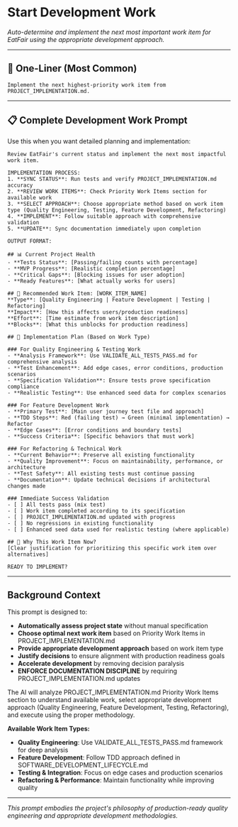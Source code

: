 # Start Development Work

*Auto-determine and implement the next most important work item for EatFair using the appropriate development approach.*

---

## 🚀 One-Liner (Most Common)

```
Implement the next highest-priority work item from PROJECT_IMPLEMENTATION.md.
```

---

## 📋 Complete Development Work Prompt

Use this when you want detailed planning and implementation:

```
Review EatFair's current status and implement the next most impactful work item.

IMPLEMENTATION PROCESS:
1. **SYNC STATUS**: Run tests and verify PROJECT_IMPLEMENTATION.md accuracy
2. **REVIEW WORK ITEMS**: Check Priority Work Items section for available work
3. **SELECT APPROACH**: Choose appropriate method based on work item type (Quality Engineering, Testing, Feature Development, Refactoring)
4. **IMPLEMENT**: Follow suitable approach with comprehensive validation
5. **UPDATE**: Sync documentation immediately upon completion

OUTPUT FORMAT:

## 📊 Current Project Health
- **Tests Status**: [Passing/failing counts with percentage]
- **MVP Progress**: [Realistic completion percentage]
- **Critical Gaps**: [Blocking issues for user adoption]
- **Ready Features**: [What actually works for users]

## 🎯 Recommended Work Item: [WORK_ITEM_NAME]
**Type**: [Quality Engineering | Feature Development | Testing | Refactoring]
**Impact**: [How this affects users/production readiness]
**Effort**: [Time estimate from work item description]
**Blocks**: [What this unblocks for production readiness]

## 🧪 Implementation Plan (Based on Work Type)

### For Quality Engineering & Testing Work
- **Analysis Framework**: Use VALIDATE_ALL_TESTS_PASS.md for comprehensive analysis
- **Test Enhancement**: Add edge cases, error conditions, production scenarios
- **Specification Validation**: Ensure tests prove specification compliance
- **Realistic Testing**: Use enhanced seed data for complex scenarios

### For Feature Development Work
- **Primary Test**: [Main user journey test file and approach]
- **TDD Steps**: Red (failing test) → Green (minimal implementation) → Refactor
- **Edge Cases**: [Error conditions and boundary tests]
- **Success Criteria**: [Specific behaviors that must work]

### For Refactoring & Technical Work
- **Current Behavior**: Preserve all existing functionality
- **Quality Improvement**: Focus on maintainability, performance, or architecture
- **Test Safety**: All existing tests must continue passing
- **Documentation**: Update technical decisions if architectural changes made

### Immediate Success Validation
- [ ] All tests pass (mix test)
- [ ] Work item completed according to its specification
- [ ] PROJECT_IMPLEMENTATION.md updated with progress
- [ ] No regressions in existing functionality
- [ ] Enhanced seed data used for realistic testing (where applicable)

## 🎯 Why This Work Item Now?
[Clear justification for prioritizing this specific work item over alternatives]

READY TO IMPLEMENT?
```

---

## Background Context

This prompt is designed to:
- **Automatically assess project state** without manual specification
- **Choose optimal next work item** based on Priority Work Items in PROJECT_IMPLEMENTATION.md
- **Provide appropriate development approach** based on work item type
- **Justify decisions** to ensure alignment with production readiness goals
- **Accelerate development** by removing decision paralysis
- **ENFORCE DOCUMENTATION DISCIPLINE** by requiring PROJECT_IMPLEMENTATION.md updates

The AI will analyze PROJECT_IMPLEMENTATION.md Priority Work Items section to understand available work, select appropriate development approach (Quality Engineering, Feature Development, Testing, Refactoring), and execute using the proper methodology.

**Available Work Item Types:**
- **Quality Engineering**: Use VALIDATE_ALL_TESTS_PASS.md framework for deep analysis
- **Feature Development**: Follow TDD approach defined in SOFTWARE_DEVELOPMENT_LIFECYCLE.md
- **Testing & Integration**: Focus on edge cases and production scenarios
- **Refactoring & Performance**: Maintain functionality while improving quality

---

*This prompt embodies the project's philosophy of production-ready quality engineering and appropriate development methodologies.*
